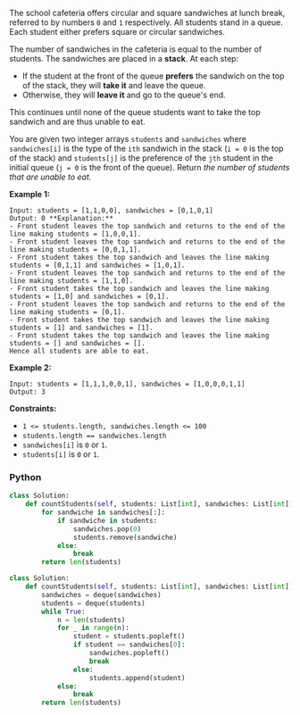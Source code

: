 The school cafeteria offers circular and square sandwiches at lunch break, referred to by numbers  `0`  and  `1`  respectively. All students stand in a queue. Each student either prefers square or circular sandwiches.

The number of sandwiches in the cafeteria is equal to the number of students. The sandwiches are placed in a  **stack**. At each step:

-   If the student at the front of the queue  **prefers**  the sandwich on the top of the stack, they will  **take it**  and leave the queue.
-   Otherwise, they will  **leave it**  and go to the queue's end.

This continues until none of the queue students want to take the top sandwich and are thus unable to eat.

You are given two integer arrays  `students`  and  `sandwiches`  where  `sandwiches[i]`  is the type of the  `i​​​​​​th`  sandwich in the stack (`i = 0`  is the top of the stack) and  `students[j]`  is the preference of the  `j​​​​​​th`  student in the initial queue (`j = 0`  is the front of the queue). Return  _the number of students that are unable to eat._

**Example 1:**
```
Input: students = [1,1,0,0], sandwiches = [0,1,0,1]
Output: 0 **Explanation:**
- Front student leaves the top sandwich and returns to the end of the line making students = [1,0,0,1].
- Front student leaves the top sandwich and returns to the end of the line making students = [0,0,1,1].
- Front student takes the top sandwich and leaves the line making students = [0,1,1] and sandwiches = [1,0,1].
- Front student leaves the top sandwich and returns to the end of the line making students = [1,1,0].
- Front student takes the top sandwich and leaves the line making students = [1,0] and sandwiches = [0,1].
- Front student leaves the top sandwich and returns to the end of the line making students = [0,1].
- Front student takes the top sandwich and leaves the line making students = [1] and sandwiches = [1].
- Front student takes the top sandwich and leaves the line making students = [] and sandwiches = [].
Hence all students are able to eat.
```

**Example 2:**
```
Input: students = [1,1,1,0,0,1], sandwiches = [1,0,0,0,1,1]
Output: 3
```

**Constraints:**

-   `1 <= students.length, sandwiches.length <= 100`
-   `students.length == sandwiches.length`
-   `sandwiches[i]`  is  `0`  or  `1`.
-   `students[i]`  is  `0`  or  `1`.


### Python
```python
class Solution:
    def countStudents(self, students: List[int], sandwiches: List[int]) -> int:
        for sandwiche in sandwiches[:]:
            if sandwiche in students:
                sandwiches.pop(0)
                students.remove(sandwiche)
            else:
                break
        return len(students)
```

```python
class Solution:
    def countStudents(self, students: List[int], sandwiches: List[int]) -> int:
        sandwiches = deque(sandwiches)
        students = deque(students)
        while True:
            n = len(students)
            for _ in range(n):
                student = students.popleft()
                if student == sandwiches[0]:
                    sandwiches.popleft()
                    break
                else:
                    students.append(student)
            else:
                break
        return len(students)
```